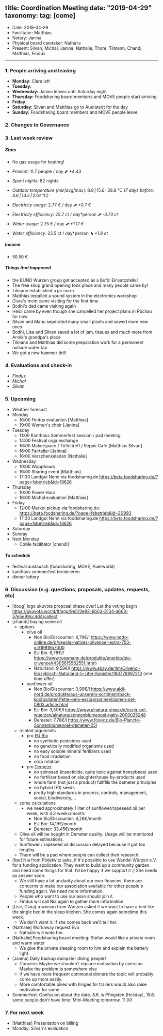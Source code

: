 title: Coordination Meeting
date: "2019-04-29"
taxonomy:
    tag: [come]
---

<!--
Hello facilitator/notary! Thank you for your services. Here is some advice for facilitating coordination meetings:
  - Prepare the meeting a bit beforehand (find out about evaluations, gas, electricity and water usages, waste collections, income, scheduled events). You can ask others to assist you.
  - Notify people 10 minutes before the meeting starts. (Watching the clock is not super fun, people will be grateful if you do it for them.)
  - Start at 10:00 sharp, or earlier if everyone is there. (Waiting is time-wasting, be a time-saver!)
  - If you don't want to take notes yourself ask someone else to take care of that. (This pad can easily be used to read from and write in simultaneously.)
  - Go through the ordered points in order, even if nothing has changed. (They are arranged to try and get the most relevant information to most people.)
  - Feel welcome to moderate conversation if off-topic or too detailed. (Are listeners interested? Are speakers satisfied? Can you identify a sub-group?)
  - Try to finish the meeting before 11:00. (There is always more to talk about and it's important for people to know that CoMes don't take forever.)
  - Leave the room once the meeting has ended. (This sends a clear signal to everyone else that they can also leave and get on with their day.)
  - Take care that the meeting minutes will be put to kanthaus.online. (If you don't know how to do it, ask someone to help you with it. But do it today!)
  - As soon as the minutes are online, empty the pad from all irrelevant things and get it ready for the next facilitator. (Only keep regular events such as CoMe, power hour, regular food pickups and such. Move the counter figures from 'last 7 days' to '7 days before that' and adjust the date to next week.)
  - Have fun!
-->

- Date: 2019-04-29
- Facilitator: Matthias
- Notary: Janina
- Physical board caretaker: Nathalie
- Present: Silvan, Michal, Janina, Nathalie, Thore, Tilmann, Chandi, Matthias, Findus

----
<!-- 0. Minute of silence -->

### 1. People arriving and leaving
- **Monday:** Clara left
- **Tuesday:**
- **Wednesday:** Janina leaves until Saturday night
- **Thursday:** Foodsharing board members and MOVE people start arriving
- **Friday:**
- **Saturday:** Silvan and Matthias go to Auerstedt for the day
- **Sunday:** Foodsharing board members and MOVE people leave

### 2. Changes to Governance


### 3. Last week review
##### Stats
<!-- Read counters in heating room and append to water.csv and gas.csv in https://gitlab.com/kanthaus/kanthaus-public/tree/master/resourcesUsed, update the residence record (https://gitlab.com/kanthaus/kanthaus-private/blob/master/residenceRecord.csv) otherwise the script will complain -->
<!-- press the play button on https://gitlab.com/kanthaus/kanthaus-private/pipeline_schedules and it will print to #kanthaus-residence -->

- No gas usage for heating!

- *Present:* 11.7 people / day ⬈ +4.43
- *Spent nights:* 82 nights
- *Outdoor temperature (min|avg|max):* 8.8 | 15.6 | 28.8 °C _(7 days before: 4.6 | 14.5 | 27.6 °C)_
- *Electricity usage:* 2.77 € / day _⬈ +0.7 €_
- *Electricity efficiency:* 23.7 ct / day*person _⬈ -4.73 ct_
- *Water usage:* 2.75 € / day _⬈ +1.17 €_
- *Water efficiency:* 23.5 ct / day*person _⬊ +1.8 ct_

##### Income
<!-- please check the shoe and the jar -->
* 50.50 €


##### Things that happened
- the BUND Wurzen group got accepted as a Bufdi Einsatzstelle!
- The free shop grand opening took place and many people came by!
- Tilmann established a jar norm
- Matthias installed a sound system in the electronics workshop
- Clara's mom came visiting for the first time
- Bodhi's dad came visiting again
- Heidi came by even though she cancelled her project plans in Püchau for now
- Silvan and Manu seperated many small plants and sowed more new ones
- Bodhi, Lise and Silvan saved a lot of jam, tissues and much more from Annik's grandpa's place
- Tilmann and Matthias did some preparation work for a permanent outside water tap
- We got a new hammer drill

### 4. Evaluations and check-in
- *Findus*
- *Michal*
- *Silvan*


### 5. Upcoming <!-- https://cloud.kanthaus.online/apps/calendar/ -->
<!-- no scheduling tool for this week -->
- Weather forecast <!-- https://www.accuweather.com/en/de/wurzen/04808/weather-forecast/171287 -->
- Monday
    - 16:00 Findus evaluation [Matthias]
    - 19:00 Women's choir [Janina]
- Tuesday
    - 11:00 Kanthaus Sommerfest session / pad meeting
    - 14:00 Festival orga exchange
    - 16:00 Makerspace / Tüfteltreff / Repair Cafe [Matthias Silvan]
    - 16:00 Fairteiler [Janina]
    - 16:00 Verschenkeladen [Nathalie]
- Wednesday
    - 10:00 Wupphours
    - 16:00 Sharing event [Matthias]
    - 17:30 Landgut Nemt via foodsharing.de https://beta.foodsharing.de/?page=fsbetrieb&id=18626
- Thursday
    - 10:00 Power Hour
    - 16:00 Michal evaluation [Matthias]
- Friday
    - 12:00 Market pickup via foodsharing.de: https://beta.foodsharing.de/?page=fsbetrieb&id=20993
    - 17:30 Landgut Nemt via foodsharing.de https://beta.foodsharing.de/?page=fsbetrieb&id=18626
- Saturday
- Sunday
- Next Monday
    - CoMe facilitator [chandi]

#### To schedule
- festival austausch (foodsharing, MOVE, Auerworld)
- kanthaus sommerfest terminieren
- dinner lottery

### 6. Discussion (e.g. questions, proposals, updates, requests, etc)
<!-- can also include discussions about cooking and heating -->
- [doug] logo ukuvota proposal phase over! Let the voting begin https://ukuvota.world/#/app/9e510e92-9b03-3134-a663-57e5e99cc4d4/collect
- [chandi] buying some oil
    - options
        * olive oil
            * Non Bio/Discounter: 4,79€/l https://www.netto-online.de/p/vegola-natives-olivenoel-extra-750-ml/1991957000
            * EU Bio: 6,78€/l https://www.rossmann.de/produkte/enerbio/bio-olivenoel/4305615562551.html)
            * Naturland: 9,58€/l https://www.ebay.de/itm/Olivenol-Biozyklisch-Naturland-5-Liter-Kanister/183778997213 (one time offer)
        * sunflower oil
            * Non Bio/Discounter: 0,99€/l https://www.aldi-nord.de/produkte/aus-unserem-sortiment/back-kochzutaten/fette-oele-essige/sonnenblumen-oel-0803.article.html
            * EU Bio: 3,30€/l https://www.alnatura-shop.de/essig-oel-wuerzen/alnatura/sonnenblumenoel-nativ-2000025248
            * Demeter: 7,78€/l https://www.fooodz.de/Bio-Plancte-Sonnenblumenoel-demeter-05l
    - related arguments
        * pro [EU Bio](https://www.oekolandbau.de/bio-siegel/info-fuer-verbraucher/das-staatliche-bio-siegel/)
            - no synthetic pesticides used
            - no genetically modified organisms used
            - no easy soluble mineral ferilizers used
            - no food irradiation
            - crop rotation
        * pro [Demeter](https://www.demeter.de/sites/default/files/richtlinien/richtlinien_7-allgemeine-regelungen-erzeugung.pdf)
            - no spinosad (insecticide, quite toxic against honeybees) used
            - no fertilizer based on slaughterhouse by-products used
            - whole farm (not just a product) fullfills the demeter principles
            - no hybrid (F1) seeds
            - pretty high standards in process, controls, management, social, biodiversity,...
    - some calculations
        - we need approximately 1 liter of sunflower/rapeseed oil per week, with 4.3 weeks/month:
            * Non Bio/Discounter: 4,26€/month
            * EU Bio: 14,19€/month
            * Demeter: 33,45€/month
    - Olive oil will be bought in Demeter quality. Usage will be monitored for future estimations.
    - Sunflower / rapeseed oil discussion delayed because it got too lengthy.
    - There will be a pad where people can collect their research.
- [lise] Nia from Pödelwitz asks, if it's possible to use Wandel Würzen e.V. for a funding application. They want to build up a community garden and need some things for that. I'd be happy if we support it :) She needs an answer soon.
    - We still have a lot unclarity about our own finances, there are concerns to make our association available for other people's funding again. We need more information.
    - People who want to use our asso should join it.
    - Findus will call Nia again to gather more information.
- [Lise, Clara] a woman from Wurzen asked if we want to have a bed like the single bed in the sleep kitchen. She comes again sometime this week.
    - We don't want it. If she comes back we'll tell her.
- [Nathalie] Workaway request Eva
    - Nathalie will write her.
- [Nathalie] Foodsharing board meeting: Stefan would like a private room and warm water
    - We give the private sleeping room to him and explain the battery light.
- [Janina] Daily backup dumpster diving people?
    - Concern: Maybe we shouldn't replace motivation by coercion. Maybe the problem is somewhere else
    - If we have more frequent communal dinners the topic will probably come up more easily.
    - More comfortable bikes with hinges for trailers would also raise motivation for some.
- Sommerfest: Confusion about the date. 8.6. is Pfingsten (Holiday), 15.6. some people don't have time. Mini-Meeting tomorrow, 11.00

### 7. For next week
- [Matthias] Presentation on billing
- Monday: Silvan's evaluation

